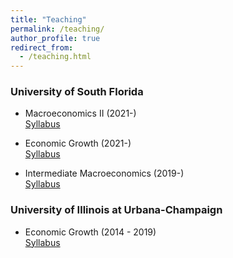 ```yaml
---
title: "Teaching"
permalink: /teaching/
author_profile: true
redirect_from: 
  - /teaching.html
---
```


### University of South Florida

* Macroeconomics II (2021-) <br/> [Syllabus](../files/MacroDevelopment_USF.pdf)

* Economic Growth (2021-) <br/> [Syllabus](../files/growth_syllabus.pdf)

* Intermediate Macroeconomics (2019-) <br/> [Syllabus](../files/intMacro_syllabus.pdf)


### University of Illinois at Urbana-Champaign

* Economic Growth (2014 - 2019) <br/> [Syllabus](../files/Syllabus_Spring2019.pdf)
